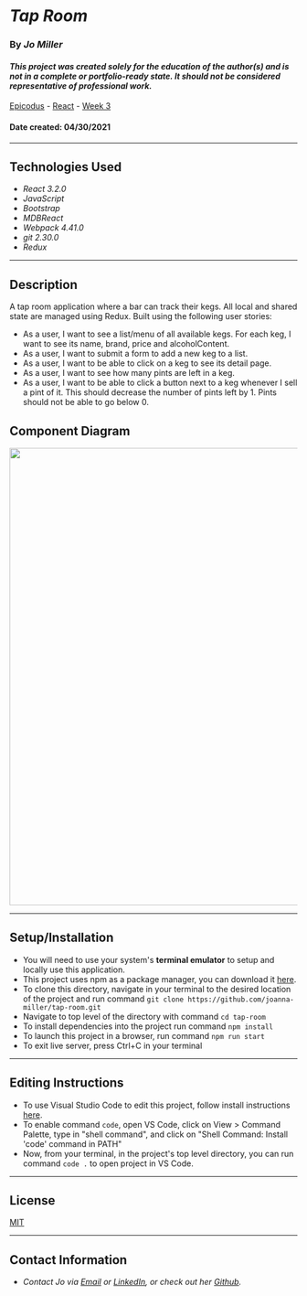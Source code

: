 # _Tap Room_

### By _**Jo Miller**_

#### _This project was created solely for the education of the author(s) and is not in a complete or portfolio-ready state. It should not be considered representative of professional work._


[Epicodus](https://www.epicodus.com/) - [React](https://www.learnhowtoprogram.com/ruby-and-rails/) - [Week 3](https://www.learnhowtoprogram.com/react/react-with-redux/react-with-redux-independent-project)


#### Date created: 04/30/2021
---

## Technologies Used

* _React 3.2.0_
* _JavaScript_
* _Bootstrap_
* _MDBReact_
* _Webpack 4.41.0_
* _git 2.30.0_
* _Redux_

---

## Description

A tap room application where a bar can track their kegs. All local and shared state are managed using Redux. Built using the following user stories:
* As a user, I want to see a list/menu of all available kegs. For each keg, I want to see its name, brand, price and alcoholContent.
* As a user, I want to submit a form to add a new keg to a list.
* As a user, I want to be able to click on a keg to see its detail page.
* As a user, I want to see how many pints are left in a keg. 
* As a user, I want to be able to click a button next to a keg whenever I sell a pint of it. This should decrease the number of pints left by 1. Pints should not be able to go below 0.

## Component Diagram

<div><img src="src/img/component-diagram.png" width = 800></div>

---

## Setup/Installation

* You will need to use your system's **terminal emulator** to setup and locally use this application.
* This project uses npm as a package manager, you can download it [here](https://www.npmjs.com/get-npm).
* To clone this directory, navigate in your terminal to the desired location of the project and run command `git clone https://github.com/joanna-miller/tap-room.git`
* Navigate to top level of the directory with command `cd tap-room`
* To install dependencies into the project run command `npm install`
* To launch this project in a browser, run command `npm run start`
* To exit live server, press Ctrl+C in your terminal

--- 

## Editing Instructions

* To use Visual Studio Code to edit this project, follow install instructions [here](https://code.visualstudio.com/).
* To enable command `code`, open VS Code, click on View > Command Palette, type in "shell command", and click on "Shell Command: Install 'code' command in PATH"
* Now, from your terminal, in the project's top level directory, you can run command `code .` to open project in VS Code.

---

## License

[MIT](LICENSE.txt)

---

## Contact Information

* _Contact Jo via [Email](mailto:joannadawnmiller@gmail.com) or [LinkedIn](https://www.linkedin.com/in/jomillerde/), or check out her [Github](https://github.com/joanna-miller)._